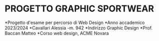 # PROGETTO GRAPHIC SPORTWEAR
*Progetto d'esame per percorso di Web Design
*Anno accademico 2023/2024
*Cavallari Alessia -m. 942
*Indirizzo Graphic Design
*Prof. Baccan Matteo
*Corso web design, ACME Novara

